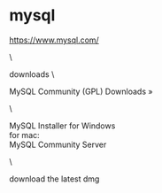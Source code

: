 # mysql


https://www.mysql.com/

\

downloads
\

MySQL Community (GPL) Downloads »


\

MySQL Installer for Windows
\
for mac:\
MySQL Community Server


\

download the latest dmg
